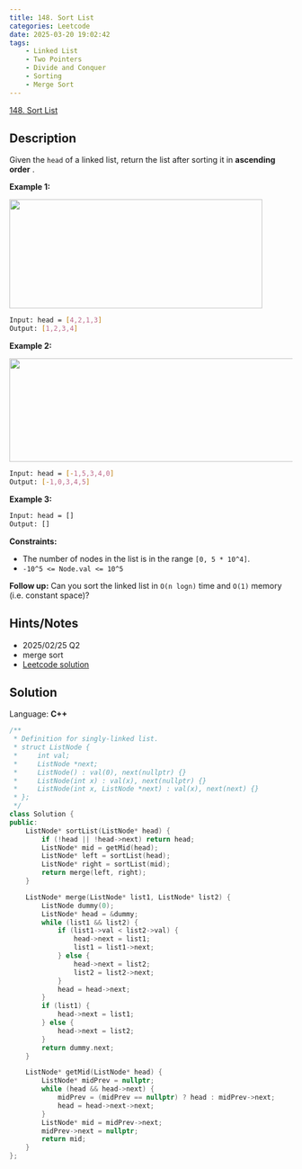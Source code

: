 ```yaml
---
title: 148. Sort List
categories: Leetcode
date: 2025-03-20 19:02:42
tags:
    - Linked List
    - Two Pointers
    - Divide and Conquer
    - Sorting
    - Merge Sort
---
```


[148. Sort List](https://leetcode.com/problems/sort-list/description/?envType=study-plan-v2&envId=top-100-liked)

## Description

Given the `head` of a linked list, return the list after sorting it in **ascending order** .

**Example 1:**

<img alt="" src="https://assets.leetcode.com/uploads/2020/09/14/sort_list_1.jpg" style="width: 450px; height: 194px;">

```bash
Input: head = [4,2,1,3]
Output: [1,2,3,4]
```

**Example 2:**

<img alt="" src="https://assets.leetcode.com/uploads/2020/09/14/sort_list_2.jpg" style="width: 550px; height: 184px;">

```bash
Input: head = [-1,5,3,4,0]
Output: [-1,0,3,4,5]
```

**Example 3:**

```bash
Input: head = []
Output: []
```

**Constraints:**

- The number of nodes in the list is in the range `[0, 5 * 10^4]`.
- `-10^5 <= Node.val <= 10^5`

**Follow up:**  Can you sort the linked list in `O(n logn)` time and `O(1)` memory (i.e. constant space)?

## Hints/Notes

- 2025/02/25 Q2
- merge sort
- [Leetcode solution](https://leetcode.com/problems/sort-list/editorial/?envType=study-plan-v2&envId=top-100-liked)

## Solution

Language: **C++**

```C++
/**
 * Definition for singly-linked list.
 * struct ListNode {
 *     int val;
 *     ListNode *next;
 *     ListNode() : val(0), next(nullptr) {}
 *     ListNode(int x) : val(x), next(nullptr) {}
 *     ListNode(int x, ListNode *next) : val(x), next(next) {}
 * };
 */
class Solution {
public:
    ListNode* sortList(ListNode* head) {
        if (!head || !head->next) return head;
        ListNode* mid = getMid(head);
        ListNode* left = sortList(head);
        ListNode* right = sortList(mid);
        return merge(left, right);
    }

    ListNode* merge(ListNode* list1, ListNode* list2) {
        ListNode dummy(0);
        ListNode* head = &dummy;
        while (list1 && list2) {
            if (list1->val < list2->val) {
                head->next = list1;
                list1 = list1->next;
            } else {
                head->next = list2;
                list2 = list2->next;
            }
            head = head->next;
        }
        if (list1) {
            head->next = list1;
        } else {
            head->next = list2;
        }
        return dummy.next;
    }

    ListNode* getMid(ListNode* head) {
        ListNode* midPrev = nullptr;
        while (head && head->next) {
            midPrev = (midPrev == nullptr) ? head : midPrev->next;
            head = head->next->next;
        }
        ListNode* mid = midPrev->next;
        midPrev->next = nullptr;
        return mid;
    }
};
```
